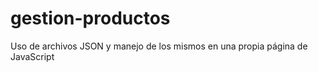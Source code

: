 # gestion-productos
Uso de archivos JSON y manejo de los mismos en  una propia página de JavaScript
